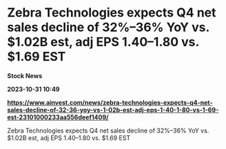 # Zebra Technologies expects Q4 net sales decline of 32%–36% YoY vs. $1.02B est, adj EPS $1.40–$1.80 vs. $1.69 EST
**Stock News**

**2023-10-31 10:49**

**https://www.ainvest.com/news/zebra-technologies-expects-q4-net-sales-decline-of-32-36-yoy-vs-1-02b-est-adj-eps-1-40-1-80-vs-1-69-est-23101000233aa556deef1409/**

Zebra Technologies expects Q4 net sales decline of 32%–36% YoY vs. $1.02B est, adj EPS $1.40–$1.80 vs. $1.69 EST